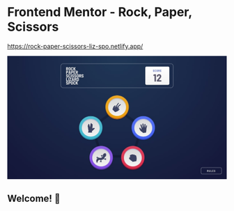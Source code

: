 # Frontend Mentor - Rock, Paper, Scissors

https://rock-paper-scissors-liz-spo.netlify.app/

![Design preview for the Rock, Paper, Scissors coding challenge](./design/bonus/desktop-step-1-bonus.jpg)

## Welcome! 👋

